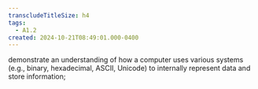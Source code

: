 ```yaml
---
transcludeTitleSize: h4
tags:
  - A1.2
created: 2024-10-21T08:49:01.000-0400
---
```

demonstrate an understanding of how a computer uses various systems (e.g., binary, hexadecimal, ASCII, Unicode) to internally represent data and store information;